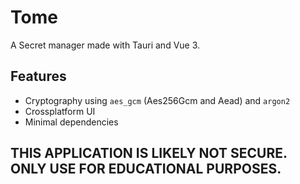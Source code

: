 # Tome

A Secret manager made with Tauri and Vue 3.

## Features
- Cryptography using `aes_gcm` (Aes256Gcm and Aead) and `argon2`
- Crossplatform UI
- Minimal dependencies

## THIS APPLICATION IS LIKELY NOT SECURE. ONLY USE FOR EDUCATIONAL PURPOSES.
